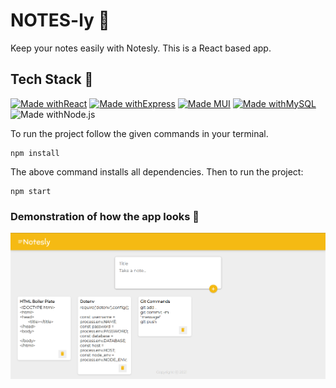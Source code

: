 # NOTES-ly 📅
Keep your notes easily with Notesly. This is a React based app. 

## Tech Stack 🚀

[![Made withReact](https://img.shields.io/badge/Made%20with-React-blue?style=for-the-badge&logo=React)]() [![Made withExpress](https://img.shields.io/badge/Made%20with-Express-yellow?style=for-the-badge&logo=NodeJS)]() [![Made MUI](https://img.shields.io/badge/Made%20with-Material_Ui-orange?style=for-the-badge&logo=MaterialUi)]()  [![Made withMySQL](https://img.shields.io/badge/Made%20with-MySQL-blue?style=for-the-badge&logo=MySQL)]()  ![Made withNode.js](https://img.shields.io/badge/Made%20with-Node.js-green?style=for-the-badge&logo=node.js)

To run the project follow the given commands in your terminal.<br>
```
npm install
```
The above command installs all dependencies. Then to run the project:<br>
```
npm start
```
### Demonstration of how the app looks 🌟 <br>
<img src = "image.png">
